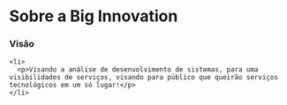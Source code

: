 <h1>Sobre a Big Innovation</h1>

  <h3>Visão</h3>
  
    <li>
      <p>Visando a análise de desenvolvimento de sistemas, para uma visibilidades de serviços, visando para público que queirão serviços tecnológicos em um só lugar!</p>
    </li>

